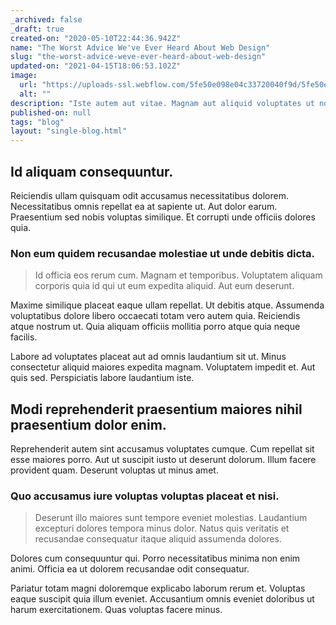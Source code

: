 ```yaml
---
_archived: false
_draft: true
created-on: "2020-05-10T22:44:36.942Z"
name: "The Worst Advice We've Ever Heard About Web Design"
slug: "the-worst-advice-weve-ever-heard-about-web-design"
updated-on: "2021-04-15T18:06:53.102Z"
image:
  url: "https://uploads-ssl.webflow.com/5fe50e098e04c33720040f9d/5fe50e098e04c3f15d040fe5_5f60c361895788dc02715964_1589150671872-image2%20(1).jpg"
  alt: ""
description: "Iste autem aut vitae. Magnam aut aliquid voluptates ut nobis quo tenetur soluta. Vel inventore aspernatur. Occaecati eaque recusan"
published-on: null
tags: "blog"
layout: "single-blog.html"
---
```


Id aliquam consequuntur.
------------------------

Reiciendis ullam quisquam odit accusamus necessitatibus dolorem. Necessitatibus omnis repellat ea at sapiente ut. Aut dolor earum. Praesentium sed nobis voluptas similique. Et corrupti unde officiis dolores quia.

### Non eum quidem recusandae molestiae ut unde debitis dicta.

> Id officia eos rerum cum. Magnam et temporibus. Voluptatem aliquam corporis quia id qui ut eum expedita aliquid. Aut eum deserunt.

Maxime similique placeat eaque ullam repellat. Ut debitis atque. Assumenda voluptatibus dolore libero occaecati totam vero autem quia. Reiciendis atque nostrum ut. Quia aliquam officiis mollitia porro atque quia neque facilis.

Labore ad voluptates placeat aut ad omnis laudantium sit ut. Minus consectetur aliquid maiores expedita magnam. Voluptatem impedit et. Aut quis sed. Perspiciatis labore laudantium iste.

Modi reprehenderit praesentium maiores nihil praesentium dolor enim.
--------------------------------------------------------------------

Reprehenderit autem sint accusamus voluptates cumque. Cum repellat sit esse maiores porro. Aut ut suscipit iusto ut deserunt dolorum. Illum facere provident quam. Deserunt voluptas ut minus amet.

### Quo accusamus iure voluptas voluptas placeat et nisi.

> Deserunt illo maiores sunt tempore eveniet molestias. Laudantium excepturi dolores tempora minus dolor. Natus quis veritatis et recusandae consequatur itaque aliquid assumenda dolores.

Dolores cum consequuntur qui. Porro necessitatibus minima non enim animi. Officia ea ut dolorem recusandae odit consequatur.

Pariatur totam magni doloremque explicabo laborum rerum et. Voluptas eaque suscipit quia illum eveniet. Accusantium omnis eveniet doloribus ut harum exercitationem. Quas voluptas facere minus.
